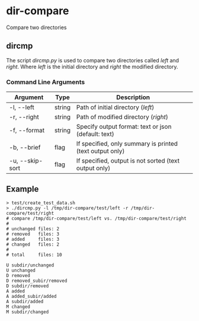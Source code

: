 # dir-compare

Compare two directories

## dircmp

The script *dircmp.py* is used to compare two directories called *left* and *right*.
Where *left* is the initial directory and *right* the modified directory.

### Command Line Arguments

| Argument        | Type   | Description                                              |
| --------------- | ------ | -------------------------------------------------------- |
| -l, --left      | string | Path of initial directory (*left*)                       |
| -r, --right     | string | Path of modified directory (*right*)                     |
| -f, --format    | string | Specify output format: text or json (default: text)      |
| -b, --brief     | flag   | If specified, only summary is printed (text output only) |
| -u, --skip-sort | flag   | If specified, output is not sorted (text output only)    |

## Example

    > test/create_test_data.sh
    > ./dircmp.py -l /tmp/dir-compare/test/left -r /tmp/dir-compare/test/right
    # compare /tmp/dir-compare/test/left vs. /tmp/dir-compare/test/right
    #
    # unchanged files: 2
    # removed   files: 3
    # added     files: 3
    # changed   files: 2
    #
    # total     files: 10

    U subdir/unchanged
    U unchanged
    D removed
    D removed_subir/removed
    D subdir/removed
    A added
    A added_subir/added
    A subdir/added
    M changed
    M subdir/changed

